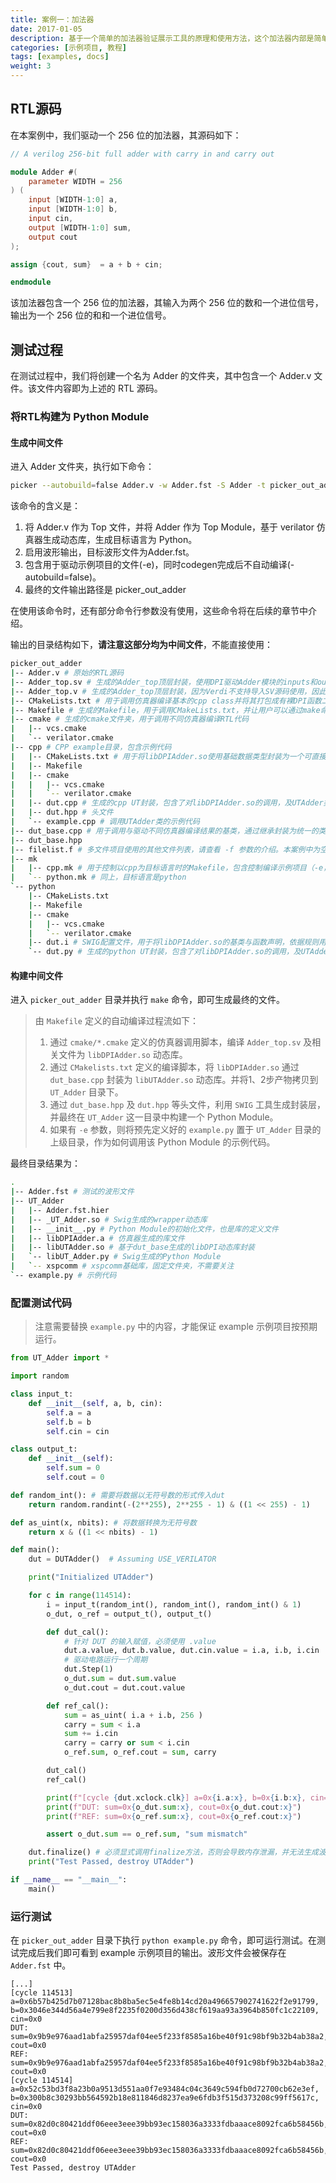 ```yaml
---
title: 案例一：加法器
date: 2017-01-05
description: 基于一个简单的加法器验证展示工具的原理和使用方法，这个加法器内部是简单的组合逻辑。
categories: [示例项目, 教程]
tags: [examples, docs]
weight: 3
---
```


## RTL源码
在本案例中，我们驱动一个 256 位的加法器，其源码如下：

```verilog
// A verilog 256-bit full adder with carry in and carry out

module Adder #(
    parameter WIDTH = 256
) (
    input [WIDTH-1:0] a,
    input [WIDTH-1:0] b,
    input cin,
    output [WIDTH-1:0] sum,
    output cout
);

assign {cout, sum}  = a + b + cin;

endmodule
```
该加法器包含一个 256 位的加法器，其输入为两个 256 位的数和一个进位信号，输出为一个 256 位的和和一个进位信号。

## 测试过程
在测试过程中，我们将创建一个名为 Adder 的文件夹，其中包含一个 Adder.v 文件。该文件内容即为上述的 RTL 源码。

### 将RTL构建为 Python Module

#### 生成中间文件

进入 Adder 文件夹，执行如下命令：

```bash
picker --autobuild=false Adder.v -w Adder.fst -S Adder -t picker_out_adder -l python -e --sim verilator
```

该命令的含义是：

1. 将 Adder.v 作为 Top 文件，并将 Adder 作为 Top Module，基于 verilator 仿真器生成动态库，生成目标语言为 Python。
2. 启用波形输出，目标波形文件为Adder.fst。
3. 包含用于驱动示例项目的文件(-e)，同时codegen完成后不自动编译(-autobuild=false)。
4. 最终的文件输出路径是 picker_out_adder

在使用该命令时，还有部分命令行参数没有使用，这些命令将在后续的章节中介绍。

输出的目录结构如下，**请注意这部分均为中间文件**，不能直接使用：

```bash
picker_out_adder
|-- Adder.v # 原始的RTL源码
|-- Adder_top.sv # 生成的Adder_top顶层封装，使用DPI驱动Adder模块的inputs和outputs
|-- Adder_top.v # 生成的Adder_top顶层封装，因为Verdi不支持导入SV源码使用，因此需要生成一个Verilog版本
|-- CMakeLists.txt # 用于调用仿真器编译基本的cpp class并将其打包成有裸DPI函数二进制动态库(libDPIAdder.so)
|-- Makefile # 生成的Makefile，用于调用CMakeLists.txt，并让用户可以通过make命令编译出libAdder.so，并手动调整Makefile的配置参数。或者编译示例项目
|-- cmake # 生成的cmake文件夹，用于调用不同仿真器编译RTL代码
|   |-- vcs.cmake
|   `-- verilator.cmake
|-- cpp # CPP example目录，包含示例代码
|   |-- CMakeLists.txt # 用于将libDPIAdder.so使用基础数据类型封装为一个可直接操作的类（libUTAdder.so），而非裸DPI函数。
|   |-- Makefile
|   |-- cmake
|   |   |-- vcs.cmake
|   |   `-- verilator.cmake
|   |-- dut.cpp # 生成的cpp UT封装，包含了对libDPIAdder.so的调用，及UTAdder类的声明及实现
|   |-- dut.hpp # 头文件
|   `-- example.cpp # 调用UTAdder类的示例代码
|-- dut_base.cpp # 用于调用与驱动不同仿真器编译结果的基类，通过继承封装为统一的类，用于隐藏所有仿真器相关的代码细节。
|-- dut_base.hpp
|-- filelist.f # 多文件项目使用的其他文件列表，请查看 -f 参数的介绍。本案例中为空
|-- mk
|   |-- cpp.mk # 用于控制以cpp为目标语言时的Makefile，包含控制编译示例项目（-e，example）的逻辑
|   `-- python.mk # 同上，目标语言是python
`-- python
    |-- CMakeLists.txt
    |-- Makefile
    |-- cmake
    |   |-- vcs.cmake
    |   `-- verilator.cmake
    |-- dut.i # SWIG配置文件，用于将libDPIAdder.so的基类与函数声明，依据规则用swig导出到python，提供python调用的能力
    `-- dut.py # 生成的python UT封装，包含了对libDPIAdder.so的调用，及UTAdder类的声明及实现，等价于 libUTAdder.so
```

#### 构建中间文件

进入 `picker_out_adder` 目录并执行 `make` 命令，即可生成最终的文件。

> 由 `Makefile` 定义的自动编译过程流如下：
>
> 1. 通过 `cmake/*.cmake` 定义的仿真器调用脚本，编译 `Adder_top.sv` 及相关文件为 `libDPIAdder.so` 动态库。
> 2. 通过 `CMakelists.txt` 定义的编译脚本，将 `libDPIAdder.so` 通过 `dut_base.cpp` 封装为 `libUTAdder.so` 动态库。并将1、2步产物拷贝到 `UT_Adder` 目录下。
> 3. 通过 `dut_base.hpp` 及 `dut.hpp` 等头文件，利用 `SWIG` 工具生成封装层，并最终在 `UT_Adder` 这一目录中构建一个 Python Module。
> 4. 如果有 `-e` 参数，则将预先定义好的 `example.py` 置于 `UT_Adder` 目录的上级目录，作为如何调用该 Python Module 的示例代码。

最终目录结果为：

```bash
.
|-- Adder.fst # 测试的波形文件
|-- UT_Adder
|   |-- Adder.fst.hier
|   |-- _UT_Adder.so # Swig生成的wrapper动态库
|   |-- __init__.py # Python Module的初始化文件，也是库的定义文件
|   |-- libDPIAdder.a # 仿真器生成的库文件
|   |-- libUTAdder.so # 基于dut_base生成的libDPI动态库封装
|   `-- libUT_Adder.py # Swig生成的Python Module
|   `-- xspcomm # xspcomm基础库，固定文件夹，不需要关注
`-- example.py # 示例代码
```

### 配置测试代码

> 注意需要替换 `example.py` 中的内容，才能保证 example 示例项目按预期运行。

```python
from UT_Adder import *

import random

class input_t:
    def __init__(self, a, b, cin):
        self.a = a
        self.b = b
        self.cin = cin

class output_t:
    def __init__(self):
        self.sum = 0
        self.cout = 0

def random_int(): # 需要将数据以无符号数的形式传入dut
    return random.randint(-(2**255), 2**255 - 1) & ((1 << 255) - 1)

def as_uint(x, nbits): # 将数据转换为无符号数
    return x & ((1 << nbits) - 1)

def main():
    dut = DUTAdder()  # Assuming USE_VERILATOR

    print("Initialized UTAdder")

    for c in range(114514):
        i = input_t(random_int(), random_int(), random_int() & 1)
        o_dut, o_ref = output_t(), output_t()

        def dut_cal():
            # 针对 DUT 的输入赋值，必须使用 .value
            dut.a.value, dut.b.value, dut.cin.value = i.a, i.b, i.cin
            # 驱动电路运行一个周期
            dut.Step(1)
            o_dut.sum = dut.sum.value
            o_dut.cout = dut.cout.value

        def ref_cal():
            sum = as_uint( i.a + i.b, 256 )
            carry = sum < i.a
            sum += i.cin
            carry = carry or sum < i.cin
            o_ref.sum, o_ref.cout = sum, carry

        dut_cal()
        ref_cal()

        print(f"[cycle {dut.xclock.clk}] a=0x{i.a:x}, b=0x{i.b:x}, cin=0x{i.cin:x} ")
        print(f"DUT: sum=0x{o_dut.sum:x}, cout=0x{o_dut.cout:x}")
        print(f"REF: sum=0x{o_ref.sum:x}, cout=0x{o_ref.cout:x}")

        assert o_dut.sum == o_ref.sum, "sum mismatch"

    dut.finalize() # 必须显式调用finalize方法，否则会导致内存泄漏，并无法生成波形和覆盖率
    print("Test Passed, destroy UTAdder")

if __name__ == "__main__":
    main()
```

### 运行测试

在 `picker_out_adder` 目录下执行 `python example.py` 命令，即可运行测试。在测试完成后我们即可看到 example 示例项目的输出。波形文件会被保存在 `Adder.fst` 中。

```
[...]
[cycle 114513] a=0x6b57b425d7b07128bac8b8ba5ec5e4fe8b14cd20a496657902741622f2e91799, b=0x3046e344d56a4e799e8f2235f0200d356d438cf619aa93a3964b850fc1c22109, cin=0x0
DUT: sum=0x9b9e976aad1abfa25957daf04ee5f233f8585a16be40f91c98bf9b32b4ab38a2, cout=0x0
REF: sum=0x9b9e976aad1abfa25957daf04ee5f233f8585a16be40f91c98bf9b32b4ab38a2, cout=0x0
[cycle 114514] a=0x52c53bd3f8a23b0a9513d551aa0f7e93484c04c3649c594fb0d72700cb62e3ef, b=0x300b8c30293bb564592b18e811846d8237ea9e6fdb3f515d373208c99ff5617c, cin=0x0
DUT: sum=0x82d0c80421ddf06eee3eee39bb93ec158036a3333fdbaaace8092fca6b58456b, cout=0x0
REF: sum=0x82d0c80421ddf06eee3eee39bb93ec158036a3333fdbaaace8092fca6b58456b, cout=0x0
Test Passed, destroy UTAdder
```
